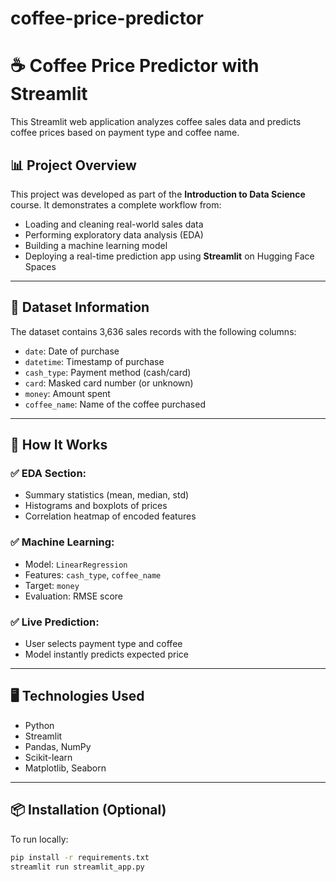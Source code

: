 # coffee-price-predictor

# ☕ Coffee Price Predictor with Streamlit

This Streamlit web application analyzes coffee sales data and predicts coffee prices based on payment type and coffee name.

## 📊 Project Overview

This project was developed as part of the **Introduction to Data Science** course. It demonstrates a complete workflow from:

- Loading and cleaning real-world sales data
- Performing exploratory data analysis (EDA)
- Building a machine learning model
- Deploying a real-time prediction app using **Streamlit** on Hugging Face Spaces

---

## 📁 Dataset Information

The dataset contains 3,636 sales records with the following columns:

- `date`: Date of purchase
- `datetime`: Timestamp of purchase
- `cash_type`: Payment method (cash/card)
- `card`: Masked card number (or unknown)
- `money`: Amount spent
- `coffee_name`: Name of the coffee purchased

---

## 🚀 How It Works

### ✅ EDA Section:
- Summary statistics (mean, median, std)
- Histograms and boxplots of prices
- Correlation heatmap of encoded features

### ✅ Machine Learning:
- Model: `LinearRegression`
- Features: `cash_type`, `coffee_name`
- Target: `money`
- Evaluation: RMSE score

### ✅ Live Prediction:
- User selects payment type and coffee
- Model instantly predicts expected price

---

## 🖥 Technologies Used

- Python
- Streamlit
- Pandas, NumPy
- Scikit-learn
- Matplotlib, Seaborn

---

## 📦 Installation (Optional)

To run locally:

```bash
pip install -r requirements.txt
streamlit run streamlit_app.py
